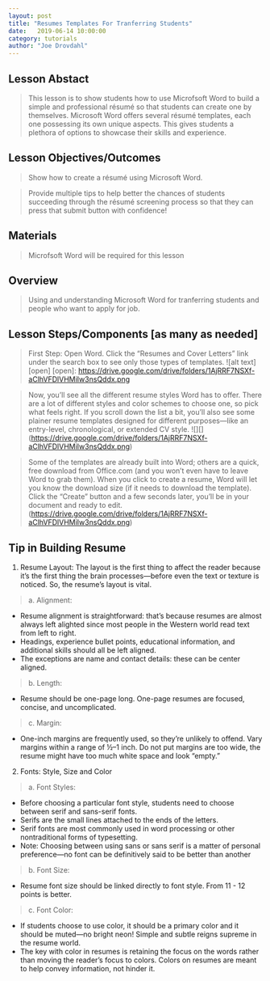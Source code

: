 ```yaml
---
layout: post
title: "Resumes Templates For Tranferring Students" 
date:   2019-06-14 10:00:00
category: tutorials
author: "Joe Drovdahl" 
---
```


## Lesson Abstact
>This lesson is to show students how to use Microfsoft Word to build a simple and professional résumé so that students can create one by themselves. Microsoft Word offers several résumé templates, each one possessing its own unique aspects. This gives students a plethora of options to showcase their skills and experience.

## Lesson Objectives/Outcomes
>Show how to create a résumé using Microsoft Word.

>Provide multiple tips to help better the chances of students succeeding through the résumé screening process so that they can press that submit button with confidence!

## Materials

>Microfsoft Word will be required for this lesson

## Overview

>Using and understanding Microsoft Word for tranferring students and people who want to apply for job.

## Lesson Steps/Components [as many as needed]
> First Step: Open Word. Click the “Resumes and Cover Letters” link under the search box to see only those types of templates.
![alt text][open]
[open]: https://drive.google.com/drive/folders/1AjRRF7NSXf-aClhVFDlVHMiIw3nsQddx.png

> Now, you’ll see all the different resume styles Word has to offer. There are a lot of different styles and color schemes to choose one, so pick what feels right. If you scroll down the list a bit, you’ll also see some plainer resume templates designed for different purposes—like an entry-level, chronological, or extended CV style.
![][] (https://drive.google.com/drive/folders/1AjRRF7NSXf-aClhVFDlVHMiIw3nsQddx.png)

> Some of the templates are already built into Word; others are a quick, free download from Office.com (and you won’t even have to leave Word to grab them). When you click to create a resume, Word will let you know the download size (if it needs to download the template). Click the “Create” button and a few seconds later, you’ll be in your document and ready to edit.
(https://drive.google.com/drive/folders/1AjRRF7NSXf-aClhVFDlVHMiIw3nsQddx.png)

Tip in Building Resume
----------------------
1. Resume Layout:
 The layout is the first thing to affect the reader because it’s the first thing the brain processes—before even the text or texture is noticed. So, the resume’s layout is vital.
>a. Alignment:
- Resume alignment is straightforward: that’s because resumes are almost always left alighted since most people in the Western world read text from left to right.
- Headings, experience bullet points, educational information, and additional skills should all be left aligned.
- The exceptions are name and contact details: these can be center aligned.
>b. Length:
- Resume should be one-page long. One-page resumes are focused, concise, and uncomplicated.
>c. Margin:
- One-inch margins are frequently used, so they’re unlikely to offend. Vary margins within a range of ½–1 inch. Do not put margins are too wide, the resume might have too much white space and look “empty.”
2. Fonts: Style, Size and Color
>a. Font Styles: 
- Before choosing a particular font style, students need to choose between serif and sans-serif fonts.
- Serifs are the small lines attached to the ends of the letters.
- Serif fonts are most commonly used in word processing or other nontraditional forms of typesetting.
- Note: Choosing between using sans or sans serif is a matter of personal preference—no font can be definitively said to be better than another
>b. Font Size:
- Resume font size should be linked directly to font style. From 11 - 12 points is better.
>c. Font Color:
- If students choose to use color, it should be a primary color and it should be muted—no bright neon! Simple and subtle reigns supreme in the resume world.
- The key with color in resumes is retaining the focus on the words rather than moving the reader’s focus to colors. Colors on resumes are meant to help convey information, not hinder it.

